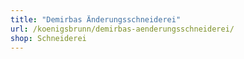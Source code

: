 ```yaml
---
title: "Demirbas Änderungsschneiderei"
url: /koenigsbrunn/demirbas-aenderungsschneiderei/
shop: Schneiderei
---
```

